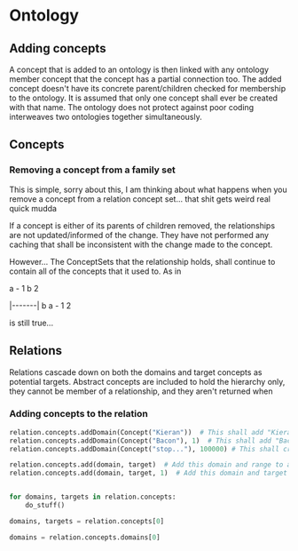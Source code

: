 # Ontology

## Adding concepts

A concept that is added to an ontology is then linked with any ontology member concept that the concept has a partial connection too. The added concept doesn't have its concrete parent/children checked for membership to the ontology. It is assumed that only one concept shall ever be created with that name. The ontology does not protect against poor coding interweaves two ontologies together simultaneously.


## Concepts

### Removing a concept from a family set

This is simple, sorry about this, I am thinking about what happens when you remove a concept from a relation concept set... that shit gets weird real quick mudda

If a concept is either of its parents of children removed, the relationships are not updated/informed of the change. They have not performed any caching that shall be inconsistent with the change made to the concept.

However... The ConceptSets that the relationship holds, shall continue to contain all of the concepts that it used to. As in

a - 1
b   2

|-------|
b   a - 1
        2


is still true...
## Relations

Relations cascade down on both the domains and target concepts as potential targets. Abstract concepts are included to hold the hierarchy only, they cannot be member of a relationship, and they
aren't returned when

### Adding concepts to the relation

```python
relation.concepts.addDomain(Concept("Kieran"))  # This shall add "Kieran" to all domains groups
relation.concepts.addDomain(Concept("Bacon"), 1)  # This shall add "Bacon to the second domain group
relation.concepts.addDomain(Concept("stop..."), 100000) # This shall create a fuck ton of sets and add this concept to the end of it...

relation.concepts.add(domain, target)  # Add this domain and range to all groups
relation.concepts.add(domain, target, 1)  # Add this domain and target to this set
```

```python

for domains, targets in relation.concepts:
    do_stuff()

domains, targets = relation.concepts[0]

domains = relation.concepts.domains[0]
```
